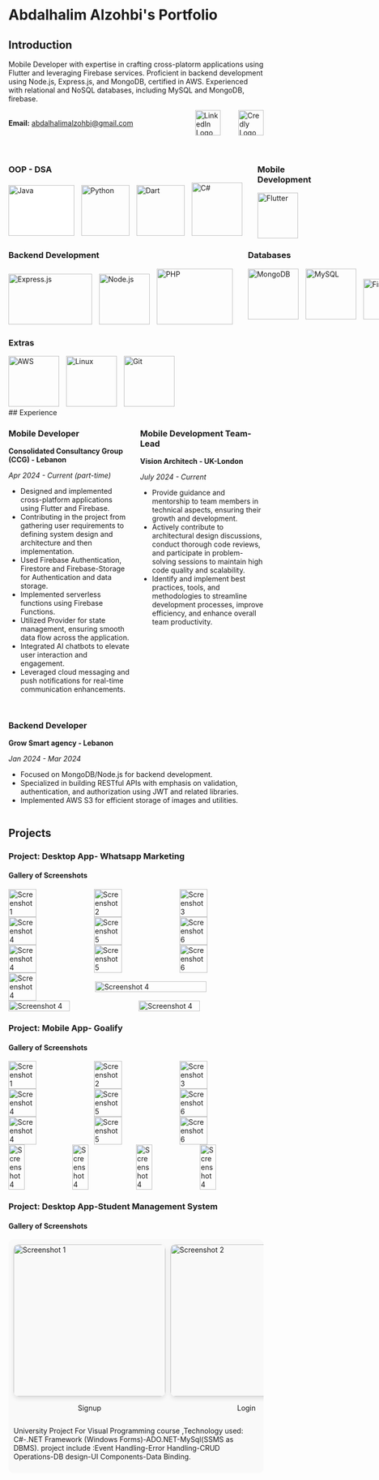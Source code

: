# Abdalhalim Alzohbi's Portfolio

## Introduction

Mobile Developer with expertise in crafting cross-platorm applications using Flutter and leveraging Firebase services.
Proficient in backend development using Node.js, Express.js, and MongoDB, certified in AWS. Experienced with relational
and NoSQL databases, including MySQL and MongoDB, firebase.

<div style="display: flex; align-items: center;">
    <div style="flex: 1;">
    <p><strong>Email:</strong> <a href="mailto:abdalhalimalzohbi@gmail.com">abdalhalimalzohbi@gmail.com</a></p>
    </div>
    <div>
        <a href="https://www.linkedin.com/in/abdalhalimalzohbi/">
            <img src="https://static.licdn.com/sc/h/al2o9zrvru7aqj8e1x2rzsrca" alt="LinkedIn Logo" width="50" height="50">
        </a>
    </div>
    &nbsp;
    &nbsp;
    &nbsp;
    &nbsp;
    &nbsp;
    <div>
        <a href="https://www.credly.com/users/abdalhalimalzohbi/">
            <img src="https://images.credly.com/size/400x400/images/b685de69-03cf-402c-b8e3-62ecd0e2e949/blob.png" alt="Credly Logo" width="50" height="50">
        </a>
    </div>
</div>
<br>
<br>

<div style="display: flex; justify-content: space-between;">

<div style="flex: 1; margin-right: 20px;">
  <h3>OOP - DSA</h3>
  <div style="overflow-x: auto; white-space: nowrap;">
    <img src="/assets/icons/java.jpeg" alt="Java" style="display: inline-block; width: 130px; height: 100px; margin-right: 10px; background-color: white;">
    <img src="/assets/icons/python.png" alt="Python" style="display: inline-block; width: 95px; height: 100px; margin-right: 10px;">
    <img src="/assets/icons/dart.png" alt="Dart" style="display: inline-block; width: 95px; height: 100px; margin-right: 10px;">
    <img src="/assets/icons/csharp.png" alt="C#" style="display: inline-block; width: 100px; height: 105px; margin-right: 10px;">
  </div>
</div>

<div style="flex: 1;">
  <h3>Mobile Development</h3>
  <div style="overflow-x: auto; white-space: nowrap;">
    <img src="/assets/icons/flutter.png" alt="Flutter" style="display: inline-block; width: 80px; height: 90px; margin-right: 10px;">
  </div>
</div>

</div>

<div style="display: flex; justify-content: space-between;">

<div style="flex: 1; margin-right: 20px;">
  <h3>Backend Development</h3>
  <div style="overflow-x: auto; white-space: nowrap;">
    <img src="/assets/icons/express.jpg" alt="Express.js" style="display: inline-block; width: 165px; height: 100px; margin-right: 10px;">
    <img src="/assets/icons/nodejs.svg" alt="Node.js" style="display: inline-block; width: 100px; height: 100px; margin-right: 10px;">
    <img src="/assets/icons/php.png" alt="PHP" style="display: inline-block; width: 150px; height: 110px; margin-right: 10px;">
  </div>
</div>

<div style="flex: 1;">
  <h3>Databases</h3>
  <div style="overflow-x: auto; white-space: nowrap;">
    <img src="/assets/icons/mongodb.svg" alt="MongoDB" style="display: inline-block; width: 100px; height: 100px; margin-right: 10px;">
    <img src="/assets/icons/mysql.svg" alt="MySQL" style="display: inline-block; width: 100px; height: 100px; margin-right: 10px;">
    <img src="/assets/icons/Firebase.png" alt="Firebase" style="display: inline-block; width: 170px; height: 80px; margin-right: 10px;">
  </div>
</div>

</div>

### Extras

<div style="overflow-x: auto; white-space: nowrap;">
  <img src="/assets/icons/aws.svg" alt="AWS" style="display: inline-block; width: 100px; height: 100px; margin-right: 10px;">
  <img src="/assets/icons/linux.svg" alt="Linux" style="display: inline-block; width: 100px; height: 100px; margin-right: 10px;">
  <img src="/assets/icons/git.png" alt="Git" style="display: inline-block; width: 100px; height: 100px; margin-right: 10px;">
</div>
## Experience

<div style="display: flex; flex-wrap: wrap; gap: 1rem;">

  <div style="flex: 1; min-width: 200px;">

<div>
    <h3>Mobile Developer</h3>
    <p><strong>Consolidated Consultancy Group (CCG) - Lebanon</strong></p>
    <p><em>Apr 2024 - Current (part-time)</em></p>
</div>

<ul>
    <li>Designed and implemented cross-platform applications using Flutter and Firebase.</li>
    <li>Contributing in the project from gathering user requirements to defining system design and architecture and then implementation.</li>
    <li>Used Firebase Authentication, Firestore and Firebase-Storage for Authentication and data storage.</li>
    <li>Implemented serverless functions using Firebase Functions.</li>
    <li>Utilized Provider for state management, ensuring smooth data flow across the application.</li>
    <li>Integrated AI chatbots to elevate user interaction and engagement.</li>
    <li>Leveraged cloud messaging and push notifications for real-time communication enhancements.</li>
</ul>

  </div>

  <div style="flex: 1; min-width: 200px;">
<div>
    <h3>Mobile Development Team-Lead</h3>
    <p><strong>Vision Architech - UK-London</strong></p>
    <p><em>July 2024 - Current</em></p>
</div>

<ul>
    <li>Provide guidance and mentorship to team members in technical aspects, ensuring their growth and development.</li>
    <li>Actively contribute to architectural design discussions, conduct thorough code reviews, and participate in problem-solving sessions to maintain high code quality and scalability.</li>
    <li>Identify and implement best practices, tools, and methodologies to streamline development processes, improve efficiency, and enhance overall team productivity.</li>
</ul>

  </div>
    <div style="flex: 1; min-width: 200px;">

<div>
    <h3>Backend Developer</h3>
    <p><strong>Grow Smart agency - Lebanon</strong></p>
    <p><em>Jan 2024 - Mar 2024</em></p>
</div>

<ul>
    <li>Focused on MongoDB/Node.js for backend development.</li>
    <li>Specialized in building RESTful APIs with emphasis on validation, authentication, and authorization using JWT and
related libraries.</li>
    <li>Implemented AWS S3 for efficient storage of images and utilities.</li>
</ul>

  </div>

</div>

## Projects

### Project: Desktop App- Whatsapp Marketing

#### Gallery of Screenshots

<div style="display: flex; flex-wrap: wrap; justify-content: space-between; align-items: center;">
    <img src="/assets/projects/whatsappMarketing/wm5.jpg" alt="Screenshot 1" style="width: 33%; height: auto; margin: 0;">
    <img src="/assets/projects/whatsappMarketing/wm7.jpg" alt="Screenshot 2" style="width: 33%; height: auto; margin: 0;">
    <img src="/assets/projects/whatsappMarketing/wm10.jpg" alt="Screenshot 3" style="width: 33%; height: auto; margin: 0;">
    <img src="/assets/projects/whatsappMarketing/wm9.jpg" alt="Screenshot 4" style="width: 33%; height: auto; margin: 0;">
    <img src="/assets/projects/whatsappMarketing/wm8.jpg" alt="Screenshot 5" style="width: 33%; height: auto; margin: 0;">
    <img src="/assets/projects/whatsappMarketing/wm3.jpg" alt="Screenshot 6" style="width: 33%; height: auto; margin: 0;">
        <img src="/assets/projects/whatsappMarketing/wm2.jpg" alt="Screenshot 4" style="width: 33%; height: auto; margin: 0;">
    <img src="/assets/projects/whatsappMarketing/wm1.jpg" alt="Screenshot 5" style="width: 33%; height: auto; margin: 0;">
    <img src="/assets/projects/whatsappMarketing/wm4.jpg" alt="Screenshot 6" style="width: 33%; height: auto; margin: 0;">
        <img src="/assets/projects/whatsappMarketing/wm6.jpg" alt="Screenshot 4" style="width: 33%; height: auto; margin: 0;">
                <img src="/assets/projects/whatsappMarketing/wm11.jpg" alt="Screenshot 4" style="width: 66%; height: auto; margin: 0;">
                        <img src="/assets/projects/whatsappMarketing/wm12.jpg" alt="Screenshot 4" style="width: 49%; height: auto; margin: 0;">
                                <img src="/assets/projects/whatsappMarketing/wm13.jpg" alt="Screenshot 4" style="width: 49%; height: auto; margin-left: 2px;">

</div>


### Project: Mobile App- Goalify

#### Gallery of Screenshots

<div style="display: flex; flex-wrap: wrap; justify-content: space-between; align-items: center;">
    <img src="/assets/projects/goalify/g1.png" alt="Screenshot 1" style="width: 33%; height: auto; margin: 0;">
    <img src="/assets/projects/goalify/g2.png" alt="Screenshot 2" style="width: 33%; height: auto; margin: 0;">
    <img src="/assets/projects/goalify/g3.png" alt="Screenshot 3" style="width: 33%; height: auto; margin: 0;">
    <img src="/assets/projects/goalify/g4.png" alt="Screenshot 4" style="width: 33%; height: auto; margin: 0;">
    <img src="/assets/projects/goalify/g5.png" alt="Screenshot 5" style="width: 33%; height: auto; margin: 0;">
    <img src="/assets/projects/goalify/g6.png" alt="Screenshot 6" style="width: 33%; height: auto; margin: 0;">
        <img src="/assets/projects/goalify/g7.png" alt="Screenshot 4" style="width: 33%; height: auto; margin: 0;">
    <img src="/assets/projects/goalify/g8.png" alt="Screenshot 5" style="width: 33%; height: auto; margin: 0;">
    <img src="/assets/projects/goalify/g9.png" alt="Screenshot 6" style="width: 33%; height: auto; margin: 0;">
        <img src="/assets/projects/goalify/g10.png" alt="Screenshot 4" style="width: 25%; height: auto; margin: 0;">
                <img src="/assets/projects/goalify/g11.png" alt="Screenshot 4" style="width: 25%; height: auto; margin: 0;">
                        <img src="/assets/projects/goalify/g12.png" alt="Screenshot 4" style="width: 25%; height: auto; margin: 0;">
                                <img src="/assets/projects/goalify/g13.png" alt="Screenshot 4" style="width: 25%; height: auto; margin-left: 0px;">

</div>


### Project: Desktop App-Student Management System

#### Gallery of Screenshots

<div style="overflow-x: auto; padding: 10px; background-color: #f9f9f9; border-radius: 10px;">
<div style="display: flex; ">
    <div style="flex: none; margin-right: 10px;">
        <img src="/assets/projects/StudentMangSys/sms1.png" alt="Screenshot 1" style="width: 300px; height: auto; border-radius: 10px; box-shadow: 0 4px 8px rgba(0, 0, 0, 0.1);">
        <p style="text-align: center; font-size: 14px;">Signup</p>
    </div>
    <div style="flex: none; margin-right: 10px;">
        <img src="/assets/projects/StudentMangSys/sms2.png" alt="Screenshot 2" style="width: 300px; height: auto; border-radius: 10px; box-shadow: 0 4px 8px rgba(0, 0, 0, 0.1);">
        <p style="text-align: center; font-size: 14px;">Login</p>
    </div>
    <div style="flex: none; margin-right: 10px;">
        <img src="/assets/projects/StudentMangSys/sms3.png" alt="Screenshot 3" style="width: 300px; height: auto; border-radius: 10px; box-shadow: 0 4px 8px rgba(0, 0, 0, 0.1);">
        <p style="text-align: center; font-size: 14px;">Dashboard</p>
    </div>
        <div style="flex: none; margin-right: 10px;">
        <img src="/assets/projects/StudentMangSys/sms4.png" alt="Screenshot 1" style="width: 300px; height: auto; border-radius: 10px; box-shadow: 0 4px 8px rgba(0, 0, 0, 0.1);">
        <p style="text-align: center; font-size: 14px;">Student-1</p>
    </div>
    <div style="flex: none; margin-right: 10px;">
        <img src="/assets/projects/StudentMangSys/sms5.png" alt="Screenshot 2" style="width: 300px; height: auto; border-radius: 10px; box-shadow: 0 4px 8px rgba(0, 0, 0, 0.1);">
        <p style="text-align: center; font-size: 14px;">Student-2</p>
    </div>
    <div style="flex: none; margin-right: 10px;">
        <img src="/assets/projects/StudentMangSys/sms6.png" alt="Screenshot 3" style="width: 300px; height: auto; border-radius: 10px; box-shadow: 0 4px 8px rgba(0, 0, 0, 0.1);">
        <p style="text-align: center; font-size: 14px;">Teacher</p>
    </div>
</div>
<p>University Project For Visual Programming course ,Technology used: C#-.NET Framework (Windows Forms)-ADO.NET-MySql(SSMS as DBMS).
project include :Event Handling-Error Handling-CRUD Operations-DB design-UI Components-Data Binding.
</p>
</div>
